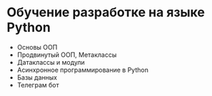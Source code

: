 # Обучение разработке на языке Python

- Основы ООП
- Продвинутый ООП, Метаклассы
- Датаклассы и модули
- Асинхронное программирование в Python
- Базы данных
- Телеграм бот
